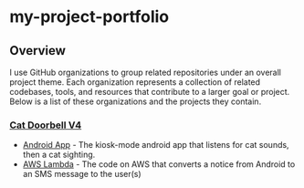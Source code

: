 # my-project-portfolio

## Overview

I use GitHub organizations to group related repositories under an overall project theme. Each organization represents a collection of related codebases, tools, and resources that contribute to a larger goal or project. Below is a list of these organizations and the projects they contain.

### [Cat Doorbell V4 ](https://github.com/cat-doorbell-v4)
- [Android App](https://github.com/cat-doorbell-v4/CDBv4-android-doorbell-app) - The kiosk-mode android app that listens for cat sounds, then a cat sighting.
- [AWS Lambda](https://github.com/cat-doorbell-v4/CDBv4-aws-doorbell-lambda) - The code on AWS that converts a notice from Android to an SMS message to the user(s)
